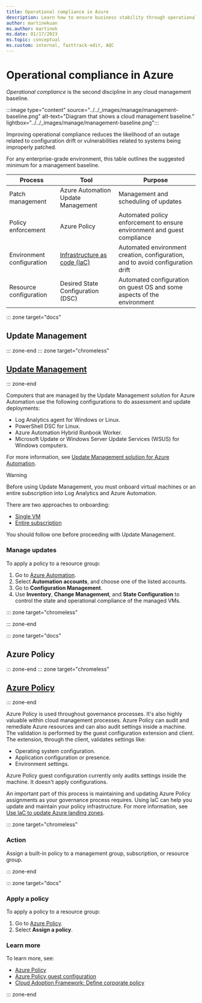 ```yaml
---
title: Operational compliance in Azure
description: Learn how to ensure business stability through operational compliance by reducing the likelihood of outages or vulnerabilities.
author: martinekuan
ms.author: martinek
ms.date: 01/17/2023
ms.topic: conceptual
ms.custom: internal, fasttrack-edit, AQC
---
```


# Operational compliance in Azure

*Operational compliance* is the second discipline in any cloud management baseline.

:::image type="content" source="../../_images/manage/management-baseline.png" alt-text="Diagram that shows a cloud management baseline." lightbox="../../_images/manage/management-baseline.png":::

Improving operational compliance reduces the likelihood of an outage related to configuration drift or vulnerabilities related to systems being improperly patched.

For any enterprise-grade environment, this table outlines the suggested minimum for a management baseline.

| Process | Tool | Purpose |
|---|---|---|
| Patch management | Azure Automation Update Management | Management and scheduling of updates |
| Policy enforcement | Azure Policy | Automated policy enforcement to ensure environment and guest compliance |
| Environment configuration | [Infrastructure as code (IaC)](/azure/cloud-adoption-framework/ready/considerations/infrastructure-as-code) | Automated environment creation, configuration, and to avoid configuration drift |
| Resource configuration | Desired State Configuration (DSC) | Automated configuration on guest OS and some aspects of the environment |

::: zone target="docs"

## Update Management

::: zone-end
::: zone target="chromeless"

## [Update Management](#tab/UpdateManagement)

::: zone-end

Computers that are managed by the Update Management solution for Azure Automation use the following configurations to do assessment and update deployments:

- Log Analytics agent for Windows or Linux.
- PowerShell DSC for Linux.
- Azure Automation Hybrid Runbook Worker.
- Microsoft Update or Windows Server Update Services (WSUS) for Windows computers.

For more information, see [Update Management solution for Azure Automation](/azure/automation/update-management/overview).

> [!WARNING]
> Before using Update Management, you must onboard virtual machines or an entire subscription into Log Analytics and Azure Automation.
>
> There are two approaches to onboarding:
>
> - [Single VM](../azure-server-management/onboard-single-vm.md)
> - [Entire subscription](../azure-server-management/onboard-at-scale.md)
>
> You should follow one before proceeding with Update Management.

### Manage updates

To apply a policy to a resource group:

1. Go to [Azure Automation](https://portal.azure.com/#blade/HubsExtension/BrowseResource/resourceType/Microsoft.Automation%2FAutomationAccounts).
1. Select **Automation accounts**, and choose one of the listed accounts.
1. Go to **Configuration Management**.
1. Use **Inventory**, **Change Management**, and **State Configuration** to control the state and operational compliance of the managed VMs.

::: zone target="chromeless"

::: zone-end

::: zone target="docs"

## Azure Policy

::: zone-end
::: zone target="chromeless"

## [Azure Policy](#tab/AzurePolicy)

::: zone-end

Azure Policy is used throughout governance processes. It's also highly valuable within cloud management processes. Azure Policy can audit and remediate Azure resources and can also audit settings inside a machine. The validation is performed by the guest configuration extension and client. The extension, through the client, validates settings like:

- Operating system configuration.
- Application configuration or presence.
- Environment settings.

Azure Policy guest configuration currently only audits settings inside the machine. It doesn't apply configurations.

An important part of this process is maintaining and updating Azure Policy assignments as your governance process requires. Using IaC can help you update and maintain your policy infrastructure. For more information, see [Use IaC to update Azure landing zones](../infrastructure-as-code-updates.md).

::: zone target="chromeless"

### Action

Assign a built-in policy to a management group, subscription, or resource group.

::: zone-end

::: zone target="docs"

### Apply a policy

To apply a policy to a resource group:

1. Go to [Azure Policy](https://portal.azure.com/#blade/Microsoft_Azure_Policy/PolicyMenuBlade/GettingStarted).
1. Select **Assign a policy**.

### Learn more

To learn more, see:

- [Azure Policy](/azure/governance/policy/)
- [Azure Policy guest configuration](/azure/governance/policy/concepts/guest-configuration)
- [Cloud Adoption Framework: Define corporate policy](../../govern/policy-compliance/policy-definition.md)

::: zone-end

